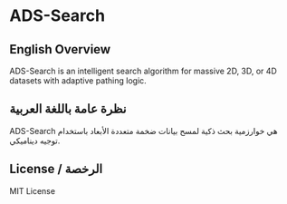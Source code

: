 
# ADS-Search

## English Overview

ADS-Search is an intelligent search algorithm for massive 2D, 3D, or 4D datasets with adaptive pathing logic.

## نظرة عامة باللغة العربية

ADS-Search هي خوارزمية بحث ذكية لمسح بيانات ضخمة متعددة الأبعاد باستخدام توجيه ديناميكي.

## License / الرخصة

MIT License
